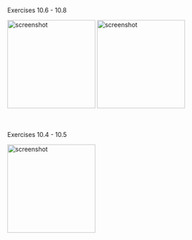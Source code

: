 Exercises 10.6 - 10.8

<img src="https://i.imgur.com/1TK9xjr.jpg" alt="screenshot" width="200"/>
<img src="https://i.imgur.com/nM5Su5C.jpg" alt="screenshot" width="200"/>

&nbsp;  
&nbsp;  
Exercises 10.4 - 10.5

<img src="https://i.imgur.com/0dHkYWZ.jpg" alt="screenshot" width="200"/>
